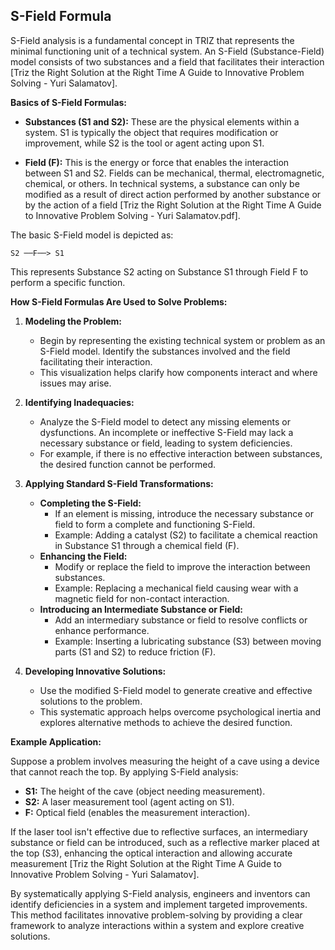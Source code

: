 ## S-Field Formula

S-Field analysis is a fundamental concept in TRIZ that represents the minimal functioning unit of a technical system. An S-Field (Substance-Field) model consists of two substances and a field that facilitates their interaction [Triz the Right Solution at the Right Time A Guide to Innovative Problem Solving - Yuri Salamatov].

**Basics of S-Field Formulas:**

- **Substances (S1 and S2):** These are the physical elements within a system. S1 is typically the object that requires modification or improvement, while S2 is the tool or agent acting upon S1.

- **Field (F):** This is the energy or force that enables the interaction between S1 and S2. Fields can be mechanical, thermal, electromagnetic, chemical, or others. In technical systems, a substance can only be modified as a result of direct action performed by another substance or by the action of a field [Triz the Right Solution at the Right Time A Guide to Innovative Problem Solving - Yuri Salamatov.pdf].

The basic S-Field model is depicted as:

```
S2 ──F──> S1
```

This represents Substance S2 acting on Substance S1 through Field F to perform a specific function.

**How S-Field Formulas Are Used to Solve Problems:**

1. **Modeling the Problem:**
   - Begin by representing the existing technical system or problem as an S-Field model. Identify the substances involved and the field facilitating their interaction.
   - This visualization helps clarify how components interact and where issues may arise.

2. **Identifying Inadequacies:**
   - Analyze the S-Field model to detect any missing elements or dysfunctions. An incomplete or ineffective S-Field may lack a necessary substance or field, leading to system deficiencies.
   - For example, if there is no effective interaction between substances, the desired function cannot be performed.

3. **Applying Standard S-Field Transformations:**
   - **Completing the S-Field:**
     - If an element is missing, introduce the necessary substance or field to form a complete and functioning S-Field.
     - Example: Adding a catalyst (S2) to facilitate a chemical reaction in Substance S1 through a chemical field (F).
   - **Enhancing the Field:**
     - Modify or replace the field to improve the interaction between substances.
     - Example: Replacing a mechanical field causing wear with a magnetic field for non-contact interaction.
   - **Introducing an Intermediate Substance or Field:**
     - Add an intermediary substance or field to resolve conflicts or enhance performance.
     - Example: Inserting a lubricating substance (S3) between moving parts (S1 and S2) to reduce friction (F).

4. **Developing Innovative Solutions:**
   - Use the modified S-Field model to generate creative and effective solutions to the problem.
   - This systematic approach helps overcome psychological inertia and explores alternative methods to achieve the desired function.

**Example Application:**

Suppose a problem involves measuring the height of a cave using a device that cannot reach the top. By applying S-Field analysis:

- **S1:** The height of the cave (object needing measurement).
- **S2:** A laser measurement tool (agent acting on S1).
- **F:** Optical field (enables the measurement interaction).

If the laser tool isn't effective due to reflective surfaces, an intermediary substance or field can be introduced, such as a reflective marker placed at the top (S3), enhancing the optical interaction and allowing accurate measurement [Triz the Right Solution at the Right Time A Guide to Innovative Problem Solving - Yuri Salamatov].

By systematically applying S-Field analysis, engineers and inventors can identify deficiencies in a system and implement targeted improvements. This method facilitates innovative problem-solving by providing a clear framework to analyze interactions within a system and explore creative solutions.
